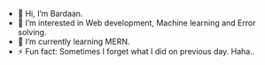 - 👋 Hi, I’m Bardaan.
- 👀 I’m interested in Web development, Machine learning and Error solving.
- 🌱 I’m currently learning MERN.
- ⚡ Fun fact: Sometimes I forget what I did on previous day. Haha..

<!---
ez-BYL/ez-BYL is a ✨ special ✨ repository because its `README.md` (this file) appears on your GitHub profile.
You can click the Preview link to take a look at your changes.
--->
